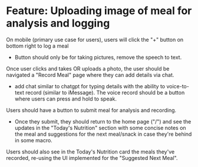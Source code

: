 # Feature: Uploading image of meal for analysis and logging

On mobile (primary use case for users), users will click the "+" button on bottom right to log a meal

- Button should only be for taking pictures, remove the speech to text.

Once user clicks and takes OR uploads a photo, the user should be navigated a "Record Meal" page where they can add details via chat.

- add chat similar to chatgpt for typing details with the ability to voice-to-text record (similar to iMessage). The voice record should be a button where users can press and hold to speak.

Users should have a button to submit meal for analysis and recording.

- Once they submit, they should return to the home page ("/") and see the updates in the "Today's Nutrition" section with some concise notes on the meal and suggestions for the next meal/snack in case they're behind in some macro.

Users should also see in the Today's Nutrition card the meals they've recorded, re-using the UI implemented for the "Suggested Next Meal".

